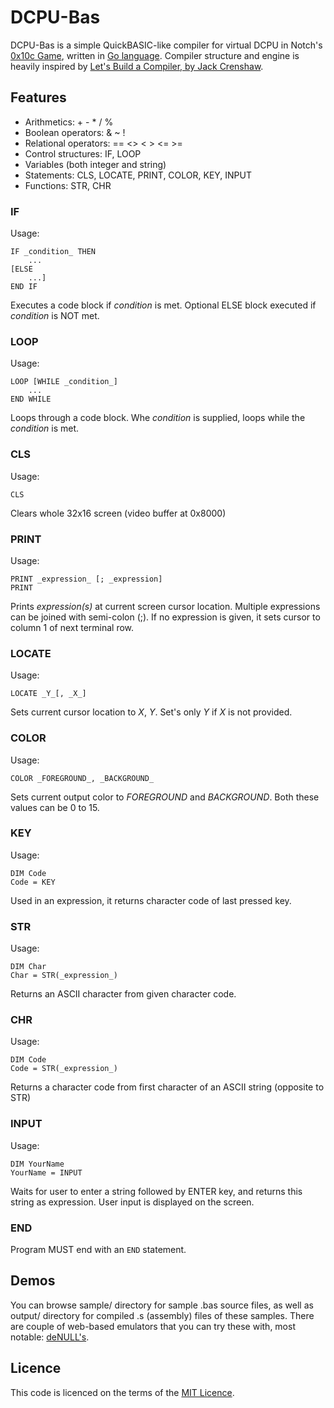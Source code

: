 # DCPU-Bas

DCPU-Bas is a simple QuickBASIC-like compiler for virtual DCPU in Notch's [0x10c Game](http://www.0x10c.com), written in [Go language](http://golang.org).
Compiler structure and engine is heavily inspired by [Let's Build a Compiler, by Jack Crenshaw](http://compilers.iecc.com/crenshaw/).

## Features

* Arithmetics: + - * / %
* Boolean operators: & ~ !
* Relational operators: == <> < > <= >=
* Control structures: IF, LOOP
* Variables (both integer and string)
* Statements: CLS, LOCATE, PRINT, COLOR, KEY, INPUT
* Functions: STR, CHR

### IF

Usage:
```
IF _condition_ THEN
	...
[ELSE
	...]
END IF
```

Executes a code block if _condition_ is met. Optional ELSE block executed if _condition_ is NOT met.

### LOOP

Usage:
```
LOOP [WHILE _condition_]
	...
END WHILE
```

Loops through a code block. Whe _condition_ is supplied, loops while the _condition_ is met.

### CLS

Usage:
```
CLS
```

Clears whole 32x16 screen (video buffer at 0x8000)

### PRINT

Usage:
```
PRINT _expression_ [; _expression]
PRINT
```

Prints _expression(s)_ at current screen cursor location. Multiple expressions can be joined with semi-colon (;). If no expression is given, it sets cursor to column 1 of next terminal row.

### LOCATE

Usage:
```
LOCATE _Y_[, _X_]
```

Sets current cursor location to _X_, _Y_. Set's only _Y_ if _X_ is not provided.

### COLOR

Usage:
```
COLOR _FOREGROUND_, _BACKGROUND_
```

Sets current output color to _FOREGROUND_ and _BACKGROUND_. Both these values can be 0 to 15.

### KEY

Usage:
```
DIM Code
Code = KEY 
```

Used in an expression, it returns character code of last pressed key.

### STR

Usage:
```
DIM Char
Char = STR(_expression_)
```

Returns an ASCII character from given character code.

### CHR

Usage:
```
DIM Code
Code = STR(_expression_)
```

Returns a character code from first character of an ASCII string (opposite to STR)

### INPUT

Usage:
```
DIM YourName
YourName = INPUT
```

Waits for user to enter a string followed by ENTER key, and returns this string as expression. User input is displayed on the screen.

### END

Program MUST end with an ```END``` statement.

## Demos

You can browse sample/ directory for sample .bas source files, as well as output/ directory for compiled .s (assembly) files of these samples.
There are couple of web-based emulators that you can try these with, most notable: [deNULL's](http://denull.ru/dcpu/dcpu.htm).

## Licence

This code is licenced on the terms of the [MIT Licence](http://www.opensource.org/licenses/mit-license.php).
